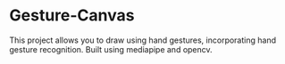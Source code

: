 # Gesture-Canvas
This project allows you to draw using hand gestures, incorporating hand gesture recognition. Built using mediapipe and opencv.
